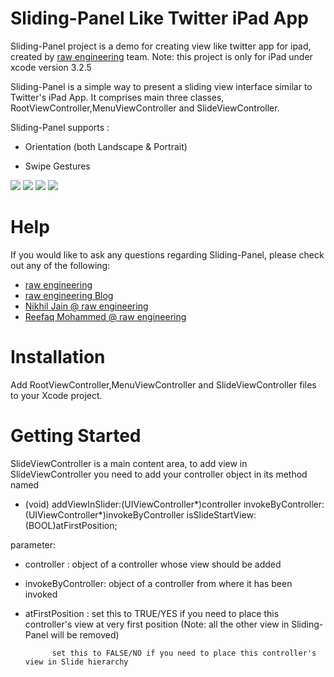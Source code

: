 Sliding-Panel Like Twitter iPad App
========================================

Sliding-Panel project is a demo for creating view like twitter app for ipad, created by [raw engineering][] team.
Note: this project is only for iPad under xcode version 3.2.5

Sliding-Panel is a simple way to present a sliding view interface similar to Twitter's iPad App. It comprises main three classes, RootViewController,MenuViewController and SlideViewController.

Sliding-Panel supports : 

- Orientation (both Landscape & Portrait)

- Swipe Gestures

[![](http://farm6.static.flickr.com/5027/5702558111_f122930337_b.jpg)](http://farm6.static.flickr.com/5027/5702558111_f122930337_b.jpg)
[![](http://farm3.static.flickr.com/2268/5703108996_27ee68a5ff_b.jpg)](http://farm3.static.flickr.com/2268/5703108996_27ee68a5ff_b.jpg) 
[![](http://farm3.static.flickr.com/2352/5702551281_2de9ec82c7_b.jpg)](http://farm3.static.flickr.com/2352/5702551281_2de9ec82c7_b.jpg)
[![](http://farm4.static.flickr.com/3238/5703122950_d0a341bf74_b.jpg)](http://farm4.static.flickr.com/3238/5703122950_d0a341bf74_b.jpg)

Help
=========

If you would like to ask any questions regarding Sliding-Panel, please check out any of the following:

* [raw engineering][]
* [raw engineering Blog][]
* [Nikhil Jain @ raw engineering][]
* [Reefaq Mohammed @ raw engineering][]


Installation 
==============================

Add RootViewController,MenuViewController and SlideViewController files to your Xcode project.


Getting Started
==============================

SlideViewController is a main content area, to add view in SlideViewController you need to add your controller object in its method named 

- (void) addViewInSlider:(UIViewController*)controller invokeByController:(UIViewController*)invokeByController isSlideStartView:(BOOL)atFirstPosition;

parameter: 

- controller : object of a controller whose view should be added

- invokeByController:  object of a controller from where it has been invoked

- atFirstPosition : 	set this to TRUE/YES if you need to place this controller's view at very first position (Note: all the other view in Sliding-Panel will be removed)

			set this to FALSE/NO if you need to place this controller's view in Slide hierarchy




[raw engineering]:http://www.raweng.com
[raw engineering Blog]:http://www.raweng.com/blog/
[Nikhil Jain @ raw engineering]:nikhil.jain@raweng.com
[Reefaq Mohammed @ raw engineering]:reefaq.mohammed@raweng.com
